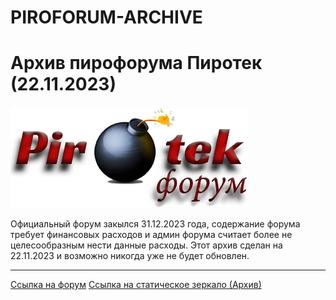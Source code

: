 # PIROFORUM-ARCHIVE
# Архив пирофорума Пиротек (22.11.2023)

<a href="[URL_на_сайта](https://piroforum-pirotek-archive.github.io/PIROFORUM-ARCHIVE/)">
  <img src="png/logo.png" alt="PiroTek_Logo" width="380px">
</a>

Официальный форум закылся 31.12.2023 года, содержание форума требует финансовых расходов и админ форума считает более не целесообразным нести данные расходы. Этот архив сделан на 22.11.2023 и возможно никогда уже не будет обновлен.

---
[Ссылка на форум](https://piroforum.info/)
[Ссылка на статическое зеркало (Архив)](https://piroforum-pirotek-archive.github.io/PIROFORUM-ARCHIVE/)
